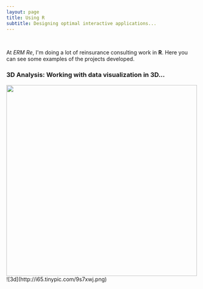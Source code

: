 ```yaml
---
layout: page
title: Using R
subtitle: Designing optimal interactive applications...
---
```


 <br>
 
At *ERM Re*, I'm doing a lot of reinsurance consulting work in **R**. Here you can see some examples of the projects developed.
 <br>
 
### 3D Analysis: Working with data visualization in 3D...
<img src="http://i63.tinypic.com/25tiaad.png" width="500">
![3d](http://i65.tinypic.com/9s7xwj.png)

